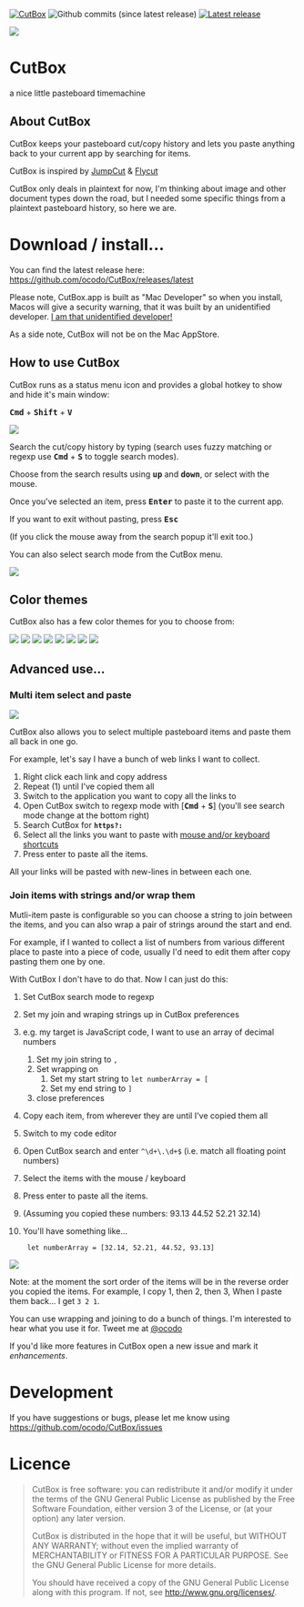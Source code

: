 [![CutBox](https://img.shields.io/github/release/ocodo/CutBox.svg)](https://github.com/ocodo/CutBox/releases/download/1.0.48/CutBox.dmg)
![Github commits (since latest release)](https://img.shields.io/github/commits-since/ocodo/CutBox/latest.svg)
[![Latest release](https://img.shields.io/github/downloads/ocodo/CutBox/latest/CutBox.dmg.svg)](https://github.com/ocodo/CutBox/releases/download/1.0.48/CutBox.dmg)

![](CutBox/CutBox/GraphicAssets/cutbox-icon-2-preview.png)

# CutBox

a nice little pasteboard timemachine

## About CutBox

CutBox keeps your pasteboard cut/copy history and lets you paste
anything back to your current app by searching for items.

CutBox is inspired by [JumpCut](https://github.com/snark/jumpcut) & [Flycut](https://github.com/TermiT/Flycut)

CutBox only deals in plaintext for now, I'm thinking about image and
other document types down the road, but I needed some specific things
from a plaintext pasteboard history, so here we are.

# Download / install...

You can find the latest release here: https://github.com/ocodo/CutBox/releases/latest

Please note, CutBox.app is built as "Mac Developer" so when you
install, Macos will give a security warning, that it was built
by an unidentified developer.  [I am that unidentified developer!](https://github.com/jasonm23)

As a side note, CutBox will not be on the Mac AppStore.

## How to use CutBox

CutBox runs as a status menu icon and provides a global hotkey
to show and hide it's main window:

<kbd>**Cmd**</kbd> + <kbd>**Shift**</kbd> + <kbd>**V**</kbd>

![](CutBox/CutBox/GraphicAssets/cutbox-search.gif)

Search the cut/copy history by typing (search uses fuzzy matching or
regexp use <kbd>**Cmd**</kbd> + <kbd>**S**</kbd> to toggle search
modes).

Choose from the search results using <kbd>**up**</kbd> and
<kbd>**down**</kbd>, or select with the mouse.

Once you've selected an item, press <kbd>**Enter**</kbd> to paste it
to the current app.

If you want to exit without pasting, press <kbd>**Esc**</kbd>

(If you click the mouse away from the search popup it'll exit too.)

You can also select search mode from the CutBox menu.

![](CutBox/CutBox/GraphicAssets/cutbox-search-mode.gif)

## Color themes

CutBox also has a few color themes for you to choose from:

[![](CutBox/CutBox/GraphicAssets/themes/darkness_thumb.png)](CutBox/CutBox/GraphicAssets/themes/darkness.png)
[![](CutBox/CutBox/GraphicAssets/themes/skylight_thumb.png)](CutBox/CutBox/GraphicAssets/themes/skylight.png)
[![](CutBox/CutBox/GraphicAssets/themes/sandy-beach_thumb.png)](CutBox/CutBox/GraphicAssets/themes/sandy-beach.png)
[![](CutBox/CutBox/GraphicAssets/themes/darktooth_thumb.png)](CutBox/CutBox/GraphicAssets/themes/darktooth.png)
[![](CutBox/CutBox/GraphicAssets/themes/creamsody_thumb.png)](CutBox/CutBox/GraphicAssets/themes/creamsody.png)
[![](CutBox/CutBox/GraphicAssets/themes/purplehaze_thumb.png)](CutBox/CutBox/GraphicAssets/themes/purplehaze.png)
[![](CutBox/CutBox/GraphicAssets/themes/verdant_thumb.png)](CutBox/CutBox/GraphicAssets/themes/verdant.png)
[![](CutBox/CutBox/GraphicAssets/themes/amber-cathode_thumb.png)](CutBox/CutBox/GraphicAssets/themes/amber-cathode.png)

## Advanced use...

### Multi item select and paste

![](CutBox/CutBox/GraphicAssets/cutbox-wrap-preferences.gif)

CutBox also allows you to select multiple pasteboard items and paste
them all back in one go.

For example, let's say I have a bunch of web links I want to collect.

1. Right click each link and copy address
1. Repeat (1) until I've copied them all
1. Switch to the application you want to copy all the links to
1. Open CutBox switch to regexp mode with [<kbd>**Cmd**</kbd> + <kbd>**S**</kbd>] (you'll see search mode change at the bottom right)
1. Search CutBox for **`https?:`**
1. Select all the links you want to paste with [mouse and/or keyboard shortcuts](https://support.apple.com/kb/PH25306)
1. Press enter to paste all the items.

All your links will be pasted with new-lines in between each one.

### Join items with strings and/or wrap them

Mutli-item paste is configurable so you can choose a string to join
between the items, and you can also wrap a pair of strings around the
start and end.

For example, if I wanted to collect a list of numbers from various different place to paste into a piece of code, usually I'd need to edit them after copy pasting them one by one.

With CutBox I don't have to do that.  Now I can just do this:

1. Set CutBox search mode to regexp
1. Set my join and wraping strings up in CutBox preferences
1. e.g. my target is JavaScript code, I want to use an array of decimal numbers
    1. Set my join string to `, `
    1. Set wrapping on
        1. Set my start string to `let numberArray = [`
        1. Set my end string to `]`
    1. close preferences
1. Copy each item, from wherever they are until I've copied them all
1. Switch to my code editor
1. Open CutBox search and enter `^\d+\.\d+$` (i.e. match all floating point numbers)
1. Select the items with the mouse / keyboard
1. Press enter to paste all the items.
1. (Assuming you copied these numbers: 93.13 44.52 52.21 32.14)
1. You'll have something like...

        let numberArray = [32.14, 52.21, 44.52, 93.13]

![](CutBox/CutBox/GraphicAssets/cutbox-multiple.gif)

Note: at the moment the sort order of the items will be in the reverse order you copied the items.  For example, I copy 1, then 2, then 3, When I paste them back... I get `3 2 1`.

You can use wrapping and joining to do a bunch of things.  I'm interested to hear what you use it for. Tweet me at [@ocodo](https://twitter.com/ocodo)

If you'd like more features in CutBox open a new issue and mark it _enhancements_.

# Development

If you have suggestions or bugs, please let me know using https://github.com/ocodo/CutBox/issues

# Licence

> CutBox is free software: you can redistribute it and/or modify
> it under the terms of the GNU General Public License as published by
> the Free Software Foundation, either version 3 of the License, or
> (at your option) any later version.
>
> CutBox is distributed in the hope that it will be useful,
> but WITHOUT ANY WARRANTY; without even the implied warranty of
> MERCHANTABILITY or FITNESS FOR A PARTICULAR PURPOSE.  See the
> GNU General Public License for more details.
>
> You should have received a copy of the GNU General Public License
> along with this program.  If not, see <http://www.gnu.org/licenses/>.
